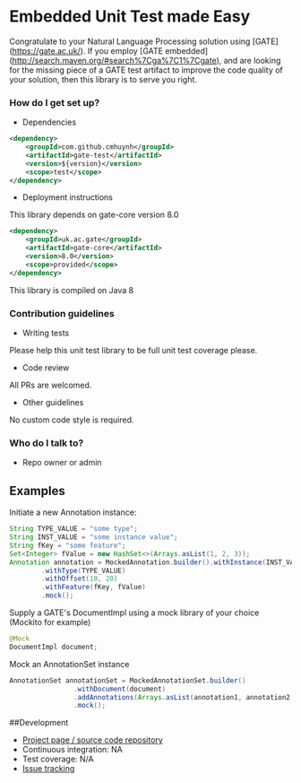 # Embedded Unit Test made Easy #

Congratulate to your Natural Language Processing solution using [GATE] (https://gate.ac.uk/).
If you employ [GATE embedded] (http://search.maven.org/#search%7Cga%7C1%7Cgate), 
and are looking for the missing piece of a GATE test artifact to improve the code quality of your solution, 
then this library is to serve you right.

### How do I get set up? ###

* Dependencies
```xml
<dependency>
	<groupId>com.github.cmhuynh</groupId>
	<artifactId>gate-test</artifactId>
	<version>${version}</version>
	<scope>test</scope>
</dependency>
```

* Deployment instructions

This library depends on gate-core version 8.0
```xml
<dependency>
    <groupId>uk.ac.gate</groupId>
    <artifactId>gate-core</artifactId>
    <version>8.0</version>
    <scope>provided</scope>    
</dependency>
```

This library is compiled on Java 8

### Contribution guidelines ###

* Writing tests

Please help this unit test library to be full unit test coverage please.

* Code review

All PRs are welcomed.
 
* Other guidelines

No custom code style is required.

### Who do I talk to? ###

* Repo owner or admin

## Examples 

Initiate a new Annotation instance:
```java
String TYPE_VALUE = "some type";
String INST_VALUE = "some instance value";
String fKey = "some feature";
Set<Integer> fValue = new HashSet<>(Arrays.asList(1, 2, 3));
Annotation annotation = MockedAnnotation.builder().withInstance(INST_VALUE)
        .withType(TYPE_VALUE)
        .withOffset(10, 20)
        .withFeature(fKey, fValue)
        .mock();
```

Supply a GATE's DocumentImpl using a mock library of your choice  (Mockito for example) 
```java
@Mock
DocumentImpl document;
```

Mock an AnnotationSet instance
```java
AnnotationSet annotationSet = MockedAnnotationSet.builder()
                .withDocument(document)
                .addAnnotations(Arrays.asList(annotation1, annotation2, annotation3))
                .mock();
```

##Development
* [Project page / source code repository](https://github.com/cmhuynh/gate-test)
* Continuous integration: NA 
* Test coverage: N/A
* [Issue tracking](https://github.com/cmhuynh/gate-test/issues)
